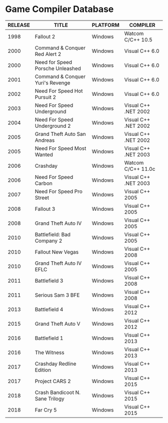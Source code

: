 # Game Compiler Database

| RELEASE | TITLE | PLATFORM | COMPILER |
|--------------|-------|----------|----------|
| 1998 | Fallout 2 | Windows | Watcom C/C++ 10.5 |
| 2000 | Command & Conquer Red Alert 2 | Windows | Visual C++ 6.0 |
| 2000 | Need for Speed Porsche Unleashed | Windows | Visual C++ 6.0 |
| 2001 | Command & Conquer Yuri's Revenge | Windows | Visual C++ 6.0 |
| 2002 | Need For Speed Hot Pursuit 2 | Windows | Visual C++ 6.0 |
| 2003 | Need For Speed Underground | Windows | Visual C++ .NET 2002 |
| 2004 | Need For Speed Underground 2 | Windows | Visual C++ .NET 2002 |
| 2005 | Grand Theft Auto San Andreas | Windows | Visual C++ .NET 2002 |
| 2005 | Need For Speed Most Wanted | Windows | Visual C++ .NET 2003 |
| 2006 | Crashday | Windows | Watcom C/C++ 11.0c |
| 2006 | Need For Speed Carbon | Windows | Visual C++ .NET 2003 |
| 2007 | Need For Speed Pro Street | Windows | Visual C++ 2005 |
| 2008 | Fallout 3 | Windows | Visual C++ 2005 |
| 2008 | Grand Theft Auto IV | Windows | Visual C++ 2005 |
| 2010 | Battlefield: Bad Company 2 | Windows | Visual C++ 2005 |
| 2010 | Fallout New Vegas | Windows | Visual C++ 2008 |
| 2010 | Grand Theft Auto IV EFLC | Windows | Visual C++ 2005 |
| 2011 | Battlefield 3 | Windows | Visual C++ 2008 |
| 2011 | Serious Sam 3 BFE | Windows | Visual C++ 2008 |
| 2013 | Battlefield 4 | Windows | Visual C++ 2012 |
| 2015 | Grand Theft Auto V | Windows | Visual C++ 2012 |
| 2016 | Battlefield 1 | Windows | Visual C++ 2013 |
| 2016 | The Witness | Windows | Visual C++ 2013 |
| 2017 | Crashday Redline Edition | Windows | Visual C++ 2013 |
| 2017 | Project CARS 2 | Windows | Visual C++ 2015 |
| 2018 | Crash Bandicoot N. Sane Trilogy | Windows | Visual C++ 2015 |
| 2018 | Far Cry 5 | Windows | Visual C++ 2015 |
